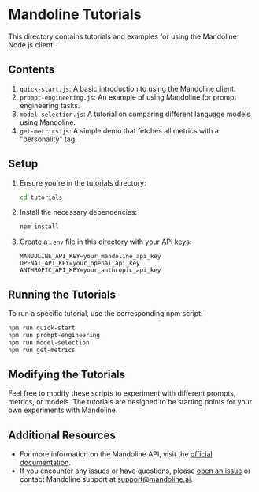 # Mandoline Tutorials

This directory contains tutorials and examples for using the Mandoline Node.js client.

## Contents

1. `quick-start.js`: A basic introduction to using the Mandoline client.
2. `prompt-engineering.js`: An example of using Mandoline for prompt engineering tasks.
3. `model-selection.js`: A tutorial on comparing different language models using Mandoline.
4. `get-metrics.js`: A simple demo that fetches all metrics with a "personality" tag.

## Setup

1. Ensure you're in the tutorials directory:

   ```bash
   cd tutorials
   ```

2. Install the necessary dependencies:

   ```bash
   npm install
   ```

3. Create a `.env` file in this directory with your API keys:

   ```
   MANDOLINE_API_KEY=your_mandoline_api_key
   OPENAI_API_KEY=your_openai_api_key
   ANTHROPIC_API_KEY=your_anthropic_api_key
   ```

## Running the Tutorials

To run a specific tutorial, use the corresponding npm script:

```bash
npm run quick-start
npm run prompt-engineering
npm run model-selection
npm run get-metrics
```

## Modifying the Tutorials

Feel free to modify these scripts to experiment with different prompts, metrics, or models. The tutorials are designed to be starting points for your own experiments with Mandoline.

## Additional Resources

- For more information on the Mandoline API, visit the [official documentation](https://mandoline.ai/docs).
- If you encounter any issues or have questions, please [open an issue](https://github.com/mandoline-ai/mandoline-node/issues) or contact Mandoline support at [support@mandoline.ai](mailto:support@mandoline.ai).
